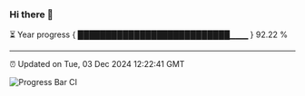 ### Hi there 👋

⏳ Year progress { ███████████████████████████▁▁▁ } 92.22 %

---

⏰ Updated on Tue, 03 Dec 2024 12:22:41 GMT

![Progress Bar CI](https://github.com/code-lakshay/GitHub-Actions-Demo/workflows/Progress%20Bar%20CI/badge.svg)
